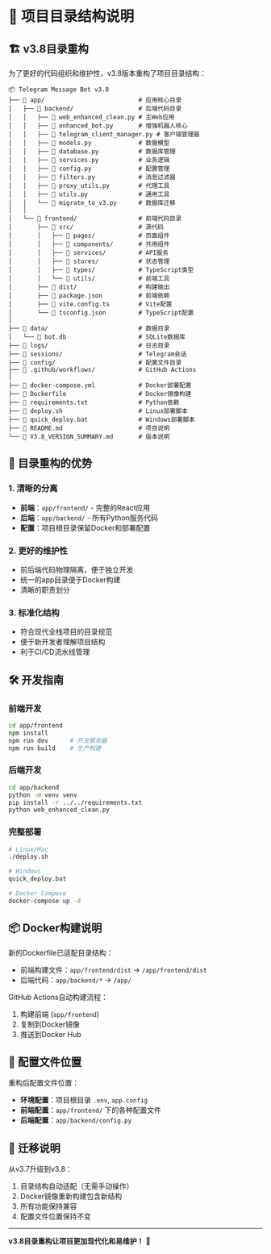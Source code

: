 # 📁 项目目录结构说明

## 🏗️ v3.8目录重构

为了更好的代码组织和维护性，v3.8版本重构了项目目录结构：

```
📦 Telegram Message Bot v3.8
├── 📁 app/                          # 应用核心目录
│   ├── 📁 backend/                  # 后端代码目录
│   │   ├── 📄 web_enhanced_clean.py # 主Web应用
│   │   ├── 📄 enhanced_bot.py       # 增强机器人核心
│   │   ├── 📄 telegram_client_manager.py # 客户端管理器
│   │   ├── 📄 models.py             # 数据模型
│   │   ├── 📄 database.py           # 数据库管理
│   │   ├── 📄 services.py           # 业务逻辑
│   │   ├── 📄 config.py             # 配置管理
│   │   ├── 📄 filters.py            # 消息过滤器
│   │   ├── 📄 proxy_utils.py        # 代理工具
│   │   ├── 📄 utils.py              # 通用工具
│   │   └── 📄 migrate_to_v3.py      # 数据库迁移
│   │
│   └── 📁 frontend/                 # 前端代码目录
│       ├── 📁 src/                  # 源代码
│       │   ├── 📁 pages/            # 页面组件
│       │   ├── 📁 components/       # 共用组件
│       │   ├── 📁 services/         # API服务
│       │   ├── 📁 stores/           # 状态管理
│       │   ├── 📁 types/            # TypeScript类型
│       │   └── 📁 utils/            # 前端工具
│       ├── 📁 dist/                 # 构建输出
│       ├── 📄 package.json          # 前端依赖
│       ├── 📄 vite.config.ts        # Vite配置
│       └── 📄 tsconfig.json         # TypeScript配置
│
├── 📁 data/                         # 数据目录
│   └── 📄 bot.db                    # SQLite数据库
├── 📁 logs/                         # 日志目录
├── 📁 sessions/                     # Telegram会话
├── 📁 config/                       # 配置文件目录
├── 📁 .github/workflows/            # GitHub Actions
│
├── 📄 docker-compose.yml            # Docker部署配置
├── 📄 Dockerfile                    # Docker镜像构建
├── 📄 requirements.txt              # Python依赖
├── 📄 deploy.sh                     # Linux部署脚本
├── 📄 quick_deploy.bat              # Windows部署脚本
├── 📄 README.md                     # 项目说明
└── 📄 V3.8_VERSION_SUMMARY.md       # 版本说明
```

## 🔄 目录重构的优势

### 1. **清晰的分离**
- **前端**：`app/frontend/` - 完整的React应用
- **后端**：`app/backend/` - 所有Python服务代码
- **配置**：项目根目录保留Docker和部署配置

### 2. **更好的维护性**
- 前后端代码物理隔离，便于独立开发
- 统一的app目录便于Docker构建
- 清晰的职责划分

### 3. **标准化结构**
- 符合现代全栈项目的目录规范
- 便于新开发者理解项目结构
- 利于CI/CD流水线管理

## 🛠️ 开发指南

### 前端开发
```bash
cd app/frontend
npm install
npm run dev      # 开发服务器
npm run build    # 生产构建
```

### 后端开发
```bash
cd app/backend
python -m venv venv
pip install -r ../../requirements.txt
python web_enhanced_clean.py
```

### 完整部署
```bash
# Linux/Mac
./deploy.sh

# Windows
quick_deploy.bat

# Docker Compose
docker-compose up -d
```

## 📦 Docker构建说明

新的Dockerfile已适配目录结构：
- 前端构建文件：`app/frontend/dist` → `/app/frontend/dist`
- 后端代码：`app/backend/*` → `/app/`

GitHub Actions自动构建流程：
1. 构建前端 (`app/frontend`)
2. 复制到Docker镜像
3. 推送到Docker Hub

## 🔧 配置文件位置

重构后配置文件位置：
- **环境配置**：项目根目录 `.env`, `app.config`
- **前端配置**：`app/frontend/` 下的各种配置文件
- **后端配置**：`app/backend/config.py`

## 📝 迁移说明

从v3.7升级到v3.8：
1. 目录结构自动适配（无需手动操作）
2. Docker镜像重新构建包含新结构
3. 所有功能保持兼容
4. 配置文件位置保持不变

---

**v3.8目录重构让项目更加现代化和易维护！** 🎉
